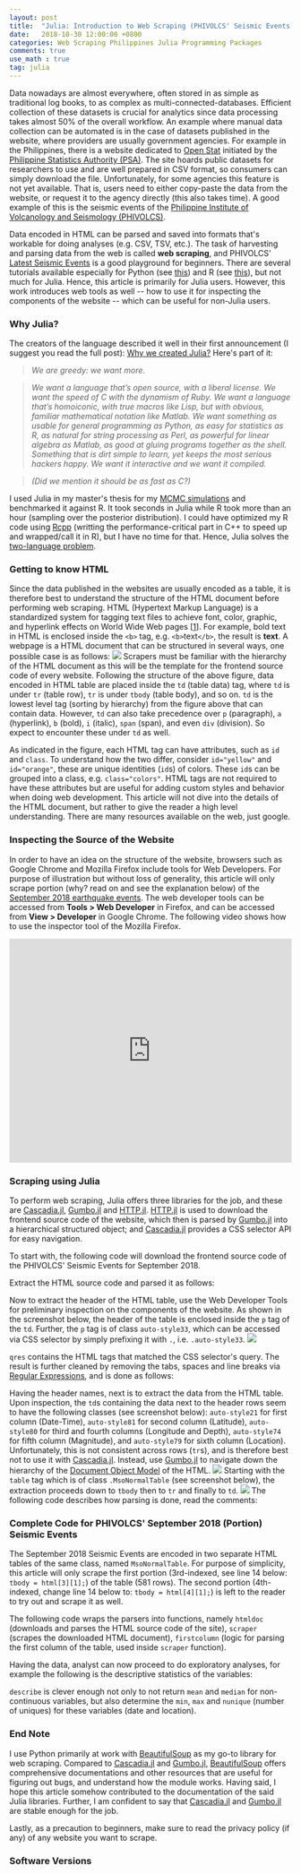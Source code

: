 ```yaml
---
layout: post
title:  "Julia: Introduction to Web Scraping (PHIVOLCS' Seismic Events)"
date:   2018-10-30 12:00:00 +0800
categories: Web Scraping Philippines Julia Programming Packages
comments: true
use_math : true
tag: julia
---
```

Data nowadays are almost everywhere, often stored in as simple as traditional log books, to as complex as multi-connected-databases. Efficient collection of these datasets is crucial for analytics since data processing takes almost 50% of the overall workflow. An example where manual data collection can be automated is in the case of datasets published in the website, where providers are usually government agencies. For example in the Philippines, there is a website dedicated to <a href="http://openstat.psa.gov.ph/" target="_blank">Open Stat</a> initiated by the <a href="https://psa.gov.ph/" target="_blank">Philippine Statistics Authority (PSA)</a>. The site hoards public datasets for researchers to use and are well prepared in CSV format, so consumers can simply download the file. Unfortunately, for some agencies this feature is not yet available. That is, users need to either copy-paste the data from the website, or request it to the agency directly (this also takes time). A good example of this is the seismic events of the <a href="https://www.phivolcs.dost.gov.ph/" target="_blank">Philippine Institute of Volcanology and Seismology (PHIVOLCS)</a>. 

Data encoded in HTML can be parsed and saved into formats that's workable for doing analyses (e.g. CSV, TSV, etc.). The task of harvesting and parsing data from the web is called **web scraping**, and PHIVOLCS' <a href="https://www.phivolcs.dost.gov.ph/html/update_SOEPD/EQLatest.html" target="_blank">Latest Seismic Events</a> is a good playground for beginners. There are several tutorials available especially for Python (see <a href="https://www.dataquest.io/blog/web-scraping-tutorial-python/" target="_blank">this</a>) and R (see <a href="https://www.analyticsvidhya.com/blog/2017/03/beginners-guide-on-web-scraping-in-r-using-rvest-with-hands-on-knowledge/" target="_blank">this</a>), but not much for Julia. Hence, this article is primarily for Julia users. However, this work introduces web tools as well -- how to use it for inspecting the components of the website -- which can be useful for non-Julia users.

### Why Julia?
The creators of the language described it well in their first announcement (I suggest you read the full post): <a href="https://julialang.org/blog/2012/02/why-we-created-julia" target="_blank">Why we created Julia?</a> Here's part of it:

> *We are greedy: we want more.*

> *We want a language that’s open source, with a liberal license. We want the speed of C with the dynamism of Ruby. We want a language that’s homoiconic, with true macros like Lisp, but with obvious, familiar mathematical notation like Matlab. We want something as usable for general programming as Python, as easy for statistics as R, as natural for string processing as Perl, as powerful for linear algebra as Matlab, as good at gluing programs together as the shell. Something that is dirt simple to learn, yet keeps the most serious hackers happy. We want it interactive and we want it compiled.*

> *(Did we mention it should be as fast as C?)*

I used Julia in my master's thesis for my <a href="https://en.wikipedia.org/wiki/Markov_chain_Monte_Carlo" target="_blank">MCMC simulations</a> and benchmarked it against R. It took seconds in Julia while R took more than an hour (sampling over the posterior distribution). I could have optimized my R code using <a href="http://www.rcpp.org/" target="_blank">Rcpp</a> (writting the performance-critical part in C++ to speed up and wrapped/call it in R), but I have no time for that. Hence, Julia solves the <a href="https://www.quora.com/What-is-the-2-language-problem-in-data-science" target="_blank">two-language problem</a>.

### Getting to know HTML
Since the data published in the websites are usually encoded as a table, it is therefore best to understand the structure of the HTML document before performing web scraping. HTML (Hypertext Markup Language) is a standardized system for tagging text files to achieve font, color, graphic, and hyperlink effects on World Wide Web pages \[<a href="https://www.google.com/search?q=what+is+HTML&ie=utf-8&oe=utf-8&client=firefox-b-ab" target="_blank">1</a>\]. For example, bold text in HTML is enclosed inside the `<b>` tag, e.g. `<b>`text`</b>`, the result is <b>text</b>. A webpage is a HTML document that can be structured in several ways, one possible case is as follows:
<img src="https://raw.githubusercontent.com/estadistika/assets/master/imgs/html-4.png?sanitize=true">
Scrapers must be familiar with the hierarchy of the HTML document as this will be the template for the frontend source code of every website. Following the structure of the above figure, data encoded in HTML table are placed inside the `td` (table data) tag, where `td` is under `tr` (table row), `tr` is under `tbody` (table body), and so on. `td` is the lowest level tag (sorting by hierarchy) from the figure above that can contain data. However, `td` can also take precedence over `p` (paragraph), `a` (hyperlink), `b` (bold), `i` (italic), `span` (span), and even `div` (division). So expect to encounter these under `td` as well.

As indicated in the figure, each HTML tag can have attributes, such as `id` and `class`. To understand how the two differ, consider `id="yellow"` and `id="orange"`, these are unique identities (`id`s) of colors. These `id`s can be grouped into a class, e.g. `class="colors"`. HTML tags are not required to have these attributes but are useful for adding custom styles and behavior when doing web development. This article will not dive into the details of the HTML document, but rather to give the reader a high level understanding. There are many resources available on the web, just google.
### Inspecting the Source of the Website
In order to have an idea on the structure of the website, browsers such as Google Chrome and Mozilla Firefox include tools for Web Developers. For purpose of illustration but without loss of generality, this article will only scrape portion (why? read on and see the explanation below) of the <a href="https://www.phivolcs.dost.gov.ph/html/update_SOEPD/EQLatest-Monthly/2018/2018_September.html" target="_blank">September 2018 earthquake events</a>. The web developer tools can be accessed from <b>Tools > Web Developer</b> in Firefox, and can be accessed from <b>View > Developer</b> in Google Chrome. The following video shows how to use the inspector tool of the Mozilla Firefox.
<iframe width="100%" height="400px" src="https://www.youtube.com/embed/RJEnugditnA" frameborder="0" allow="autoplay; encrypted-media" allowfullscreen></iframe>

### Scraping using Julia
To perform web scraping, Julia offers three libraries for the job, and these are <a href="https://github.com/Algocircle/Cascadia.jl" target="_blank">Cascadia.jl</a>, <a href="https://github.com/JuliaWeb/Gumbo.jl" target="_blank">Gumbo.jl</a> and <a href="https://github.com/JuliaWeb/HTTP.jl" target="_blank">HTTP.jl</a>. <a href="https://github.com/JuliaWeb/HTTP.jl" target="_blank">HTTP.jl</a> is used to download the frontend source code of the website, which then is parsed by <a href="https://github.com/JuliaWeb/Gumbo.jl" target="_blank">Gumbo.jl</a> into a hierarchical structured object; and <a href="https://github.com/Algocircle/Cascadia.jl" target="_blank">Cascadia.jl</a> provides a CSS selector API for easy navigation.

To start with, the following code will download the frontend source code of the PHIVOLCS' Seismic Events for September 2018. 
<script src="https://gist.github.com/alstat/4e5bbbb9587b6506c4341a8097804c69.js"></script>
Extract the HTML source code and parsed it as follows:
<script src="https://gist.github.com/alstat/deb9ef2abe52af58fc03be63f0482ccf.js"></script>
Now to extract the header of the HTML table, use the Web Developer Tools for preliminary inspection on the components of the website. As shown in the screenshot below, the header of the table is enclosed inside the `p` tag of the `td`. Further, the `p` tag is of class `auto-style33`, which can be accessed via CSS selector by simply prefixing it with `.`, i.e. `.auto-style33`.
<img src="https://raw.githubusercontent.com/estadistika/assets/master/imgs/firefox-inspector.png?sanitize=true">
<script src="https://gist.github.com/alstat/63c8855a48c9a33669c9bdd4d3ae2e9a.js"></script>
`qres` contains the HTML tags that matched the CSS selector's query. The result is further cleaned by removing the tabs, spaces and line breaks via <a href="https://en.wikipedia.org/wiki/Regular_expression" target="_blank">Regular Expressions</a>, and is done as follows:
<script src="https://gist.github.com/alstat/94e5af21b303b995d93af24a8ae69841.js"></script>
Having the header names, next is to extract the data from the HTML table. Upon inspection, the `td`s containing the data next to the header rows seem to have the following classes (see screenshot below): `auto-style21` for first column (Date-Time), `auto-style81` for second column (Latitude), `auto-style80` for third and fourth columns (Longitude and Depth), `auto-style74` for fifth column (Magnitude), and `auto-style79` for sixth column (Location). Unfortunately, this is not consistent across rows (`tr`s), and is therefore best not to use it with <a href="https://github.com/Algocircle/Cascadia.jl" target="_blank">Cascadia.jl</a>. Instead, use <a href="https://github.com/JuliaWeb/Gumbo.jl" target="_blank">Gumbo.jl</a> to navigate down the hierarchy of the <a href="" target="_blank">Document Object Model</a> of the HTML.
<img src="https://raw.githubusercontent.com/estadistika/assets/master/imgs/firefox-inspector-data.png?sanitize=true">
Starting with the `table` tag which is of class `.MsoNormalTable` (see screenshot below), the extraction proceeds down to `tbody` then to `tr` and finally to `td`.
<img src="https://raw.githubusercontent.com/estadistika/assets/master/imgs/firefox-inspector-table.png?sanitize=true">
The following code describes how parsing is done, read the comments:
<script src="https://gist.github.com/alstat/b4fbfe5dc8330ef16ad1abc05d44056f.js"></script>

### Complete Code for PHIVOLCS' September 2018 (Portion) Seismic Events
The September 2018 Seismic Events are encoded in two separate HTML tables of the same class, named `MsoNormalTable`. For purpose of simplicity, this article will only scrape the first portion (3rd-indexed, see line 14 below: `tbody = html[3][1];`) of the table (581 rows). The second portion (4th-indexed, change line 14 below to: `tbody = html[4][1];`) is left to the reader to try out and scrape it as well.

The following code wraps the parsers into functions, namely `htmldoc` (downloads and parses the HTML source code of the site), `scraper` (scrapes the downloaded HTML document), `firstcolumn` (logic for parsing the first column of the table, used inside `scraper` function).
<script src="https://gist.github.com/alstat/698125867d853b941ab4284de34d9362.js"></script>
<script src="https://gist.github.com/alstat/5b7463964703db410b05214f124bf028.js"></script>
Having the data, analyst can now proceed to do exploratory analyses, for example the following is the descriptive statistics of the variables:
<script src="https://gist.github.com/alstat/8e7506524552f00bf8d8cdb690bda27b.js"></script>
`describe` is clever enough not only to not return `mean` and `median` for non-continuous variables, but also determine the `min`, `max` and `nunique` (number of uniques) for these variables (date and location).
### End Note
I use Python primarily at work with <a href="https://www.crummy.com/software/BeautifulSoup/bs4/doc/" target="_blank">BeautifulSoup</a> as my go-to library for web scraping. Compared to <a href="https://github.com/Algocircle/Cascadia.jl" target="_blank">Cascadia.jl</a> and <a href="https://github.com/JuliaWeb/Gumbo.jl" target="_blank">Gumbo.jl</a>, <a href="https://www.crummy.com/software/BeautifulSoup/bs4/doc/" target="_blank">BeautifulSoup</a> offers comprehensive documentations and other resources that are useful for figuring out bugs, and understand how the module works. Having said, I hope this article somehow contributed to the documentation of the said Julia libraries. Further, I am confident to say that <a href="https://github.com/Algocircle/Cascadia.jl" target="_blank">Cascadia.jl</a> and <a href="https://github.com/JuliaWeb/Gumbo.jl" target="_blank">Gumbo.jl</a> are stable enough for the job.

Lastly, as a precaution to beginners, make sure to read the privacy policy (if any) of any website you want to scrape.

### Software Versions
<script src="https://gist.github.com/alstat/12f52ef5b2c76fdeb5f927fc3239c613.js"></script>